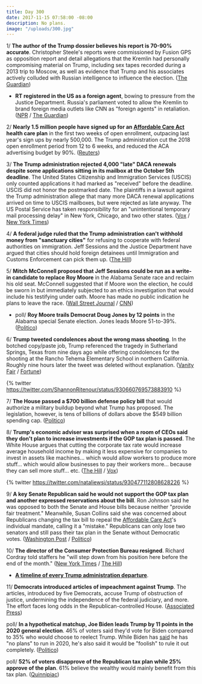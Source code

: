 ```yaml
---
title: Day 300
date: 2017-11-15 07:58:00 -08:00
description: No plans.
image: "/uploads/300.jpg"
---
```


1/ **The author of the Trump dossier believes his report is 70-90% accurate**. Christopher Steele's reports were commissioned by Fusion GPS as opposition report and detail allegations that the Kremlin had personally compromising material on Trump, including sex tapes recorded during a 2013 trip to Moscow, as well as evidence that Trump and his associates actively colluded with Russian intelligence to influence the election. ([The Guardian](https://www.theguardian.com/us-news/2017/nov/15/christopher-steele-trump-russia-dossier-accurate))

* **RT registered in the US as a foreign agent**, bowing to pressure from the Justice Department. Russia's parliament voted to allow the Kremlin to brand foreign media outlets like CNN as "foreign agents" in retaliation. ([NPR](https://www.npr.org/sections/thetwo-way/2017/11/14/564045159/rt-america-firm-registers-as-foreign-agent-in-u-s-russia-looks-to-retaliate) / [The Guardian](https://www.theguardian.com/world/2017/nov/15/russia-to-register-international-media-as-foreign-agents))

2/ **Nearly 1.5 million people have signed up for an <a href="{{ site.baseurl }}/trump-health-care/">Affordable Care Act</a> health care plan** in the first two weeks of open enrollment, outpacing last year's sign ups by nearly 500,000. The Trump administration cut the 2018 open enrollment period from 12 to 6 weeks, and reduced the ACA advertising budget by 90%. ([Reuters](https://www.reuters.com/article/us-usa-healthcare-enrollment/nearly-1-5-million-people-signed-up-for-obamacare-plans-so-far-officials-idUSKBN1DF27A))

3/ **The Trump administration rejected 4,000 "late" DACA renewals despite some applications sitting in its mailbox at the October 5th deadline**. The United States Citizenship and Immigration Services (USCIS) only counted applications it had marked as "received" before the deadline. USCIS did not honor the postmarked date. The plaintiffs in a lawsuit against the Trump administration allege that many more DACA renewal applications arrived on time to USCIS mailboxes, but were rejected as late anyway. The US Postal Service has taken responsibility for an "unintentional temporary mail processing delay" in New York, Chicago, and two other states.  ([Vox](https://www.vox.com/policy-and-politics/2017/11/15/16650400/daca-renewal-deadline-rejected-lockbox-uscis) / [New York Times](https://www.nytimes.com/2017/11/10/nyregion/post-office-mail-delays-daca-applications.html))

4/ **A federal judge ruled that the Trump administration can't withhold money from "sanctuary cities"** for refusing to cooperate with federal authorities on immigration. Jeff Sessions and the Justice Department have argued that cities should hold foreign detainees until Immigration and Customs Enforcement can pick them up. ([The Hill](http://thehill.com/latino/360500-judge-rules-doj-cant-withhold-money-from-philadelphia-over-sanctuary-city-policies))

5/ **Mitch McConnell proposed that Jeff Sessions could be run as a write-in candidate to replace Roy Moore** in the Alabama Senate race and reclaim his old seat. McConnell suggested that if Moore won the election, he could be sworn in but immediately subjected to an ethics investigation that would include his testifying under oath. Moore has made no public indication he plans to leave the race. ([Wall Street Journal](https://www.wsj.com/articles/mcconnell-says-roy-moore-should-abandon-collapsing-senate-bid-1510694095) / [CNN](http://www.cnn.com/2017/11/15/politics/mcconnell-moore-sessions-write-in/index.html))

* poll/ **Roy Moore trails Democrat Doug Jones by 12 points** in the Alabama special Senate election. Jones leads Moore 51-to-39%. ([Politico](https://www.politico.com/story/2017/11/15/roy-moore-doug-jones-poll-244937))

6/ **Trump tweeted condolences about the wrong mass shooting**. In the botched copy/paste job, Trump referenced the tragedy in Sutherland Springs, Texas from nine days ago while offering condolences for the shooting at the Rancho Tehema Elementary School in northern California. Roughly nine hours later the tweet was deleted without explanation. ([Vanity Fair](https://www.vanityfair.com/news/2017/11/trump-tweets-condolences-for-wrong-mass-shooting) / [Fortune](http://fortune.com/2017/11/15/trump-tweet-california-shooting/))

{% twitter https://twitter.com/ShannonRitenour/status/930660769573883910 %}

7/ **The House passed a $700 billion defense policy bill** that would authorize a military buildup beyond what Trump has proposed. The legislation, however, is tens of billions of dollars above the $549 billion spending cap. ([Politico](https://www.politico.com/story/2017/11/14/house-passes-defense-bill-244899))

8/ **Trump's economic adviser was surprised when a room of CEOs said they don't plan to increase investments if the GOP tax plan is passed**. The White House argues that cutting the corporate tax rate would increase average household income by making it less expensive for companies to invest in assets like machines... which would allow workers to produce more stuff... which would allow businesses to pay their workers more... because they can sell more stuff... etc. ([The Hill](http://thehill.com/policy/finance/360444-trump-economic-adviser-stunned-after-few-ceos-say-they-will-invest-more-if-tax) / [Vox](https://www.vox.com/policy-and-politics/2017/11/15/16653698/ceos-investment-tax-reform))

{% twitter https://twitter.com/nataliewsj/status/930477112808628226 %}

9/ **A key Senate Republican said he would not support the GOP tax plan and another expressed reservations about the bill**. Ron Johnson said he was opposed to both the Senate and House bills because neither "provide fair treatment." Meanwhile, Susan Collins said she was concerned about Republicans changing the tax bill to repeal the <a href="{{ site.baseurl }}/trump-health-care/">Affordable Care Act</a>'s individual mandate, calling it a "mistake." Republicans can only lose two senators and still pass their tax plan in the Senate without Democratic votes. ([Washington Post](https://www.washingtonpost.com/business/economy/democrats-furious-over-new-gop-attempt-to-gut-obamacare/2017/11/15/fdc382f8-ca23-11e7-8321-481fd63f174d_story.html) / [Politico](https://www.politico.com/story/2017/11/15/republican-against-senate-tax-bill-244947))

10/ **The director of the Consumer Protection Bureau resigned**. Richard Cordray told staffers he "will step down from his position here before the end of the month." ([New York Times](https://www.nytimes.com/2017/11/15/business/cordray-consumer-protection.html) / [The Hill](http://thehill.com/policy/finance/360488-consumer-bureau-chief-announces-resignation))

* **[A timeline of every Trump administration departure](https://talk.whatthefuckjusthappenedtoday.com/t/who-the-fuck-has-left-the-trump-administration/908)**. 

11/ **Democrats introduced articles of impeachment against Trump**. The articles, introduced by five Democrats, accuse Trump of obstruction of justice, undermining the independence of the federal judiciary, and more. The effort faces long odds in the Republican-controlled House. ([Associated Press](https://apnews.com/58fbb83643e94baaa79a2f1d99a36f04/5-House-Dems-introduce-impeachment-articles-against-Trump))

poll/ **In a hypothetical matchup, Joe Biden leads Trump by 11 points in the 2020 general election**. 46% of voters said they'd vote for Biden compared to 35% who would choose to reelect Trump. While Biden has [said](https://www.npr.org/sections/thetwo-way/2017/11/15/564263766/biden-tells-npr-he-has-no-plans-to-run-in-2020) he has "no plans" to run in 2020, he's also said it would be "foolish" to rule it out completely. ([Politico](https://www.politico.com/story/2017/11/15/biden-trump-2020-elections-244900))

poll/ **52% of voters disapprove of the Republican tax plan while 25% approve of the plan**. 61% believe the wealthy would mainly benefit from this tax plan. ([Quinnipiac](https://poll.qu.edu/national/release-detail?ReleaseID=2501))